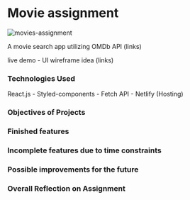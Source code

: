# Movie assignment

![movies-assignment](https://user-images.githubusercontent.com/71289091/122177914-5ad85a80-ce86-11eb-82f2-d90c28cc594c.JPG)

A movie search app utilizing OMDb API (links)

live demo - UI wireframe idea (links)

### Technologies Used

React.js - Styled-components - Fetch API - Netlify (Hosting)

### Objectives of Projects

### Finished features

### Incomplete features due to time constraints

### Possible improvements for the future

### Overall Reflection on Assignment
